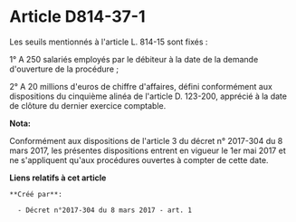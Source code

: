 # Article D814-37-1

Les seuils mentionnés à l'article L. 814-15 sont fixés :

1° A 250 salariés employés par le débiteur à la date de la demande d'ouverture de la procédure ;

2° A 20 millions d'euros de chiffre d'affaires, défini conformément aux dispositions du cinquième alinéa de l'article D.
123-200, apprécié à la date de clôture du dernier exercice comptable.

**Nota:**

Conformément aux dispositions de l'article 3 du décret n° 2017-304 du 8 mars 2017, les présentes dispositions entrent en
vigueur le 1er mai 2017 et ne s'appliquent qu'aux procédures ouvertes à compter de cette date.

**Liens relatifs à cet article**

	**Créé par**:

	  - Décret n°2017-304 du 8 mars 2017 - art. 1
